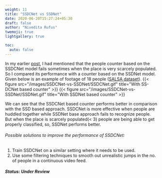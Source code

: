 ```yaml
---
weight: 11
title: "SSDCNet vs SSDNet"
date: 2020-06-20T15:27:24+05:30
draft: false
author: "Nivedita Rufus"
twemoji: true
lightgallery: true

toc:
  auto: false
---
```


In my earlier [post](https://niveditarufus.github.io/posts/crowdcountingfromsingleview/), I had mentioned that the people counter based on the SSDCNet model fails sometimes when the place is very scarcely populated. So I compared its performance with a counter based on the SSDNet model. 
Given below is an example of footage of 18 people ([SALSA dataset](https://tev.fbk.eu/salsa)).
{{< figure src="/images/SSDCNet-vs-SSDNet/SSDCNet.gif" title="With SS-DCNet based counter" >}} 
{{< figure src="/images/SSDCNet-vs-SSDNet/SSDNet.gif" title="With SSDNet based counter" >}} 

We can see that the SSDCNet based counter performs better in comparison with the SSD based approach. SSDCNet is more effective when people are huddled together while SSDNet base approach fails to recognize people. But when the place is scarcely populated(< 3) people are being able to get properly classified, so, SSDNet performs better.

###### Possible solutions to improve the performance of SSDCNet:
1. Train SSDCNet on a similar setting where it needs to be used.
2. Use some filtering techniques to smooth out unrealistic jumps in the no. of people in a continuous video feed.  


##### Status: Under Review